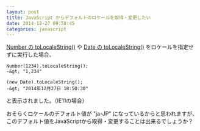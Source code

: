 ```yaml
---
layout: post
title: JavaScript からデフォルトのロケールを取得・変更したい
date: 2014-12-27 09:58:45
categories: javascript
---
```

<p><a href="https://developer.mozilla.org/en-US/docs/Web/JavaScript/Reference/Global_Objects/Number/toLocaleString">Number の toLocaleString()</a> や <a href="https://developer.mozilla.org/en-US/docs/Web/JavaScript/Reference/Global_Objects/Date/toLocaleDateString">Date の toLocaleString()</a> をロケールを指定せずに実行した場合、</p>

```
Number(1234).toLocaleString();
-&gt; "1,234"

(new Date).toLocaleString();
-&gt; "‎2014‎年‎12‎月‎27‎日‎ ‎18‎:‎50‎:‎30"
```

<p>と表示されました。（IE11の場合）  </p>

<p>おそらくロケールのデフォルト値が "ja-JP" になっているからと思われますが、このデフォルト値をJavaScriptから取得・変更することは出来るでしょうか？</p>
